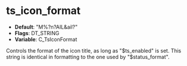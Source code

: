 # ts_icon_format

- **Default**: "M%?n?AIL&ail?"
- **Flags**: DT_STRING
- **Variable**: C_TsIconFormat

Controls the format of the icon title, as long as "$ts_enabled" is set.
This string is identical in formatting to the one used by
"$status_format".

